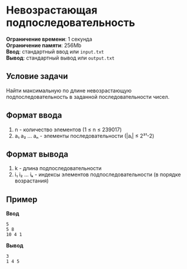 # Невозрастающая подпоследовательность

**Ограничение времени**: 1 секунда  
**Ограничение памяти**: 256Mb  
**Ввод**: стандартный ввод или `input.txt`  
**Вывод**: стандартный вывод или `output.txt`

## Условие задачи
Найти максимальную по длине невозрастающую подпоследовательность в заданной последовательности чисел.

## Формат ввода
1. n - количество элементов (1 ≤ n ≤ 239017)
2. a₁ a₂ ... aₙ - элементы последовательности (|aᵢ| ≤ 2³¹-2)

## Формат вывода
1. k - длина подпоследовательности
2. i₁ i₂ ... iₖ - индексы элементов подпоследовательности (в порядке возрастания)

## Пример
**Ввод**  
```
5
5 8
10 4 1
```

**Вывод**  
```
3
1 4 5
```

